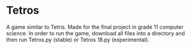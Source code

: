 # Tetros
A game similar to Tetris. Made for the final project in grade 11 computer science. 
In order to run the game, download all files into a directory and then run Tetros.py (stable) or Tetros 18.py (experimental). 
